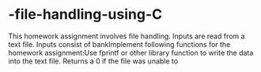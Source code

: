 # -file-handling-using-C
This homework assignment involves file handling. Inputs are read from a text file. Inputs consist of bankImplement following functions for the homework assignment:Use fprintf or other library function to write the data into the text file. Returns a 0 if the file was unable to
